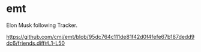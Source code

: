 # emt
Elon Musk following Tracker.

https://github.com/cmj/emt/blob/95dc764c111de81f42d0f4fefe67b187dedd9dc6/friends.diff#L1-L50
